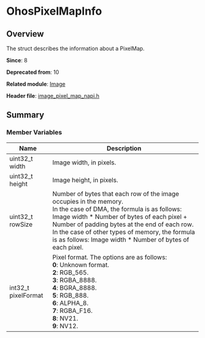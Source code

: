 # OhosPixelMapInfo

## Overview

The struct describes the information about a PixelMap.

**Since**: 8

**Deprecated from**: 10

**Related module**: [Image](capi-image.md)

**Header file**: [image_pixel_map_napi.h](capi-image-pixel-map-napi-h.md)

## Summary

### Member Variables

| Name| Description|
| -- | -- |
| uint32_t width | Image width, in pixels.|
| uint32_t height | Image height, in pixels.|
| uint32_t rowSize | Number of bytes that each row of the image occupies in the memory.<br>In the case of DMA, the formula is as follows: Image width \* Number of bytes of each pixel + Number of padding bytes at the end of each row. In the case of other types of memory, the formula is as follows: Image width \* Number of bytes of each pixel.|
| int32_t pixelFormat |  Pixel format. The options are as follows:<br>**0**: Unknown format.<br>**2**: RGB_565.<br>**3**: RGBA_8888.<br>**4**: BGRA_8888.<br>**5**: RGB_888.<br>**6**: ALPHA_8.<br>**7**: RGBA_F16.<br>**8**: NV21.<br>**9**: NV12.|
